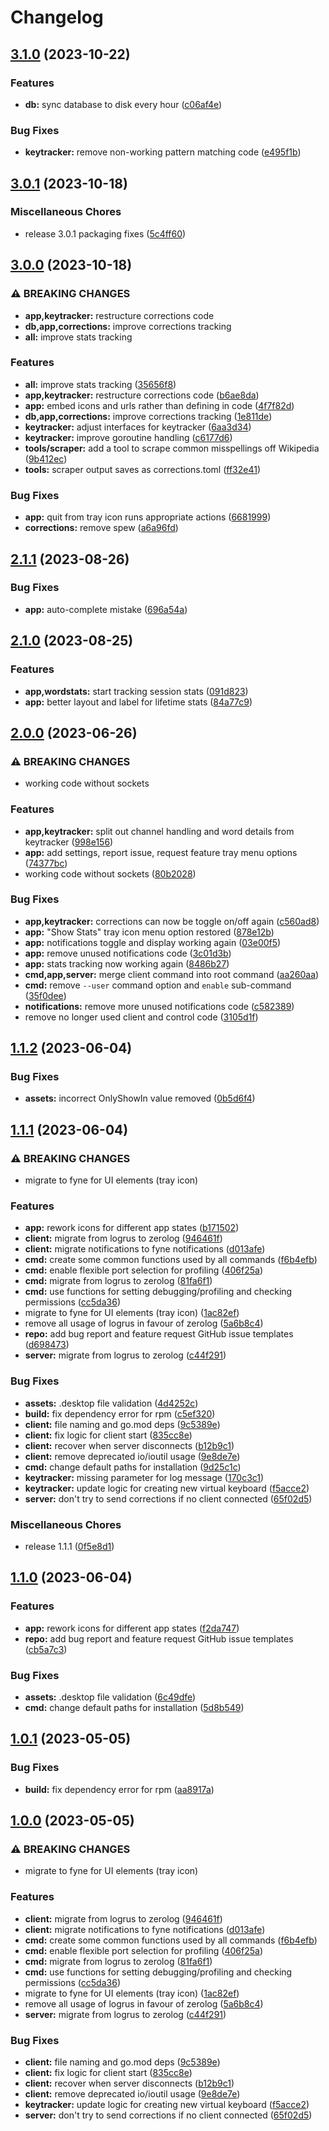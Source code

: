 # Changelog

## [3.1.0](https://github.com/joshuar/autocorrector/compare/v3.0.1...v3.1.0) (2023-10-22)


### Features

* **db:** sync database to disk every hour ([c06af4e](https://github.com/joshuar/autocorrector/commit/c06af4eb3356d33ca14cd2270a53ab9e814329e9))


### Bug Fixes

* **keytracker:** remove non-working pattern matching code ([e495f1b](https://github.com/joshuar/autocorrector/commit/e495f1b7932273f2b9f8557eee121267898d238c))

## [3.0.1](https://github.com/joshuar/autocorrector/compare/v3.0.0...v3.0.1) (2023-10-18)


### Miscellaneous Chores

* release 3.0.1 packaging fixes ([5c4ff60](https://github.com/joshuar/autocorrector/commit/5c4ff60afaaa347224940c451845f3f2aa91fc4a))

## [3.0.0](https://github.com/joshuar/autocorrector/compare/v2.1.1...v3.0.0) (2023-10-18)


### ⚠ BREAKING CHANGES

* **app,keytracker:** restructure corrections code
* **db,app,corrections:** improve corrections tracking
* **all:** improve stats tracking

### Features

* **all:** improve stats tracking ([35656f8](https://github.com/joshuar/autocorrector/commit/35656f84684e7076509baab3b0b81b4fdb4bae90))
* **app,keytracker:** restructure corrections code ([b6ae8da](https://github.com/joshuar/autocorrector/commit/b6ae8daa5b6a16de960145a489212dc11bd9aa4f))
* **app:** embed icons and urls rather than defining in code ([4f7f82d](https://github.com/joshuar/autocorrector/commit/4f7f82deaf481f14c91a53c65d7a56ca23e68edb))
* **db,app,corrections:** improve corrections tracking ([1e811de](https://github.com/joshuar/autocorrector/commit/1e811de89dcce5eb5628ccfa89c2abbd63c36f3f))
* **keytracker:** adjust interfaces for keytracker ([6aa3d34](https://github.com/joshuar/autocorrector/commit/6aa3d3416ec94eb560d43b808a26fca0dfbc49c5))
* **keytracker:** improve goroutine handling ([c6177d6](https://github.com/joshuar/autocorrector/commit/c6177d6024e6ed5a309856625a76123a478f827f))
* **tools/scraper:** add a tool to scrape common misspellings off Wikipedia ([9b412ec](https://github.com/joshuar/autocorrector/commit/9b412ecf49b009360e93012ea4ead957835b533e))
* **tools:** scraper output saves as corrections.toml ([ff32e41](https://github.com/joshuar/autocorrector/commit/ff32e41db1b4596ca9fca71ee9cac1f5b1d17817))


### Bug Fixes

* **app:** quit from tray icon runs appropriate actions ([6681999](https://github.com/joshuar/autocorrector/commit/66819995b8d737740ef7f5ab9ea0027d5f4c3df6))
* **corrections:** remove spew ([a6a96fd](https://github.com/joshuar/autocorrector/commit/a6a96fdebd529c02d4b36116afc3560278929c12))

## [2.1.1](https://github.com/joshuar/autocorrector/compare/v2.1.0...v2.1.1) (2023-08-26)


### Bug Fixes

* **app:** auto-complete mistake ([696a54a](https://github.com/joshuar/autocorrector/commit/696a54a31b788d324715f3bfc039bf96b86ce57b))

## [2.1.0](https://github.com/joshuar/autocorrector/compare/v2.0.0...v2.1.0) (2023-08-25)


### Features

* **app,wordstats:** start tracking session stats ([091d823](https://github.com/joshuar/autocorrector/commit/091d823941cd683e875f8c31aec5eee7345ccc99))
* **app:** better layout and label for lifetime stats ([84a77c9](https://github.com/joshuar/autocorrector/commit/84a77c9c97260f9e4df3065b3b852b5652814585))

## [2.0.0](https://github.com/joshuar/autocorrector/compare/v1.1.2...v2.0.0) (2023-06-26)


### ⚠ BREAKING CHANGES

* working code without sockets

### Features

* **app,keytracker:** split out channel handling and word details from keytracker ([998e156](https://github.com/joshuar/autocorrector/commit/998e156a8efbc3f4fc4134df227556a80b862293))
* **app:** add settings, report issue, request feature tray menu options ([74377bc](https://github.com/joshuar/autocorrector/commit/74377bcd34e2e6fd846784c9cae05eda41d4cb86))
* working code without sockets ([80b2028](https://github.com/joshuar/autocorrector/commit/80b2028c49b937a1e7d55157f50b992e553f9937))


### Bug Fixes

* **app,keytracker:** corrections can now be toggle on/off again ([c560ad8](https://github.com/joshuar/autocorrector/commit/c560ad8ab996d0a5e125a474f1da542becce91bc))
* **app:** "Show Stats" tray icon menu option restored ([878e12b](https://github.com/joshuar/autocorrector/commit/878e12b6505d35d6470f919369db9071d59bed44))
* **app:** notifications toggle and display working again ([03e00f5](https://github.com/joshuar/autocorrector/commit/03e00f5d2773f22bc4e9fb27aa8fbaa3a31f14c6))
* **app:** remove unused notifications code ([3c01d3b](https://github.com/joshuar/autocorrector/commit/3c01d3bd0ee410eecdde36acb85f3f981ce17dfa))
* **app:** stats tracking now working again ([8486b27](https://github.com/joshuar/autocorrector/commit/8486b27c0ae2b14dd3dce0e67cb16d49c88b01cd))
* **cmd,app,server:** merge client command into root command ([aa260aa](https://github.com/joshuar/autocorrector/commit/aa260aa1d577a0126157677931b1cef6c49166f8))
* **cmd:** remove `--user` command option and `enable` sub-command ([35f0dee](https://github.com/joshuar/autocorrector/commit/35f0dee26964a49f5a223a4832e3723dcdf94091))
* **notifications:** remove more unused notifications code ([c582389](https://github.com/joshuar/autocorrector/commit/c58238908c5524190782ed053130315ab47e61cd))
* remove no longer used client and control code ([3105d1f](https://github.com/joshuar/autocorrector/commit/3105d1f9dd85e3609e17c6fc9334e383d7c13081))

## [1.1.2](https://github.com/joshuar/autocorrector/compare/v1.1.1...v1.1.2) (2023-06-04)


### Bug Fixes

* **assets:** incorrect OnlyShowIn value removed ([0b5d6f4](https://github.com/joshuar/autocorrector/commit/0b5d6f4ac9a3e4b6dfa36d6978112c10f2bf3fe5))

## [1.1.1](https://github.com/joshuar/autocorrector/compare/v0.4.9...v1.1.1) (2023-06-04)


### ⚠ BREAKING CHANGES

* migrate to fyne for UI elements (tray icon)

### Features

* **app:** rework icons for different app states ([b171502](https://github.com/joshuar/autocorrector/commit/b171502f866d9012d7f7e94c15431abdc4dc919a))
* **client:** migrate from logrus to zerolog ([946461f](https://github.com/joshuar/autocorrector/commit/946461f1968fc17e95e4af1e8ab863fc2c0734ed))
* **client:** migrate notifications to fyne notifications ([d013afe](https://github.com/joshuar/autocorrector/commit/d013afee796f542628c6ebce5d6ac06f5ccaeb2b))
* **cmd:** create some common functions used by all commands ([f6b4efb](https://github.com/joshuar/autocorrector/commit/f6b4efbadb2b5412fd4670b63019e8e564eef950))
* **cmd:** enable flexible port selection for profiling ([406f25a](https://github.com/joshuar/autocorrector/commit/406f25ab7e0ea835bbac671e6c1e505c1e1a5cdc))
* **cmd:** migrate from logrus to zerolog ([81fa6f1](https://github.com/joshuar/autocorrector/commit/81fa6f17cdfa9bd865072e4c0a0593018bda26d4))
* **cmd:** use functions for setting debugging/profiling and checking permissions ([cc5da36](https://github.com/joshuar/autocorrector/commit/cc5da366458bfb57414f66d3e42682ade894a111))
* migrate to fyne for UI elements (tray icon) ([1ac82ef](https://github.com/joshuar/autocorrector/commit/1ac82ef34a65b94d11197016249fab6636389631))
* remove all usage of logrus in favour of zerolog ([5a6b8c4](https://github.com/joshuar/autocorrector/commit/5a6b8c4e191fcf05a32afa118739725ea9272f1a))
* **repo:** add bug report and feature request GitHub issue templates ([d698473](https://github.com/joshuar/autocorrector/commit/d698473ccff2083f0de7ed197726d0a213a9719d))
* **server:** migrate from logrus to zerolog ([c44f291](https://github.com/joshuar/autocorrector/commit/c44f2910115b522a86879d52b3231441beaa453d))


### Bug Fixes

* **assets:** .desktop file validation ([4d4252c](https://github.com/joshuar/autocorrector/commit/4d4252c27eccfefece2aae70f1fbebf102368405))
* **build:** fix dependency error for rpm ([c5ef320](https://github.com/joshuar/autocorrector/commit/c5ef320b46f2b9036024df65b2952fa4d184e7e7))
* **client:** file naming and go.mod deps ([9c5389e](https://github.com/joshuar/autocorrector/commit/9c5389ec657172fb06ae27ee8258394251b93f41))
* **client:** fix logic for client start ([835cc8e](https://github.com/joshuar/autocorrector/commit/835cc8e41eedf351d8b0bbd3ee8839bbb97b1501))
* **client:** recover when server disconnects ([b12b9c1](https://github.com/joshuar/autocorrector/commit/b12b9c1b1ea5f2732eed3f1b7fa460082f2763f1))
* **client:** remove deprecated io/ioutil usage ([9e8de7e](https://github.com/joshuar/autocorrector/commit/9e8de7e805845237257db64a71eb7f3504856f8b))
* **cmd:** change default paths for installation ([9d25c1c](https://github.com/joshuar/autocorrector/commit/9d25c1c66cd3489486c9d7a23817b12a40611341))
* **keytracker:** missing parameter for log message ([170c3c1](https://github.com/joshuar/autocorrector/commit/170c3c1ed6b1fa080f1014d6981c9345b5c8e4b5))
* **keytracker:** update logic for creating new virtual keyboard ([f5acce2](https://github.com/joshuar/autocorrector/commit/f5acce28d2929a82d4668e920585b38d7269d668))
* **server:** don't try to send corrections if no client connected ([65f02d5](https://github.com/joshuar/autocorrector/commit/65f02d55a50ea7abf1c390d74845983ba5d7da4f))


### Miscellaneous Chores

* release 1.1.1 ([0f5e8d1](https://github.com/joshuar/autocorrector/commit/0f5e8d11c609c2b373e7cf0a2058003e7727e2dc))

## [1.1.0](https://github.com/joshuar/autocorrector/compare/v1.0.1...v1.1.0) (2023-06-04)


### Features

* **app:** rework icons for different app states ([f2da747](https://github.com/joshuar/autocorrector/commit/f2da747c3b7716213bed863a38291039db71a2cb))
* **repo:** add bug report and feature request GitHub issue templates ([cb5a7c3](https://github.com/joshuar/autocorrector/commit/cb5a7c316631d1d9a0c719e4b2e11684a8509eda))


### Bug Fixes

* **assets:** .desktop file validation ([6c49dfe](https://github.com/joshuar/autocorrector/commit/6c49dfe3a7fcab80e0af76ff8d1e92202b352102))
* **cmd:** change default paths for installation ([5d8b549](https://github.com/joshuar/autocorrector/commit/5d8b549635ef79a4bf6c07a0523e264076518b22))

## [1.0.1](https://github.com/joshuar/autocorrector/compare/v1.0.0...v1.0.1) (2023-05-05)


### Bug Fixes

* **build:** fix dependency error for rpm ([aa8917a](https://github.com/joshuar/autocorrector/commit/aa8917a581127b58415c6511d9fa0e537ce4e3d2))

## [1.0.0](https://github.com/joshuar/autocorrector/compare/v0.4.9...v1.0.0) (2023-05-05)


### ⚠ BREAKING CHANGES

* migrate to fyne for UI elements (tray icon)

### Features

* **client:** migrate from logrus to zerolog ([946461f](https://github.com/joshuar/autocorrector/commit/946461f1968fc17e95e4af1e8ab863fc2c0734ed))
* **client:** migrate notifications to fyne notifications ([d013afe](https://github.com/joshuar/autocorrector/commit/d013afee796f542628c6ebce5d6ac06f5ccaeb2b))
* **cmd:** create some common functions used by all commands ([f6b4efb](https://github.com/joshuar/autocorrector/commit/f6b4efbadb2b5412fd4670b63019e8e564eef950))
* **cmd:** enable flexible port selection for profiling ([406f25a](https://github.com/joshuar/autocorrector/commit/406f25ab7e0ea835bbac671e6c1e505c1e1a5cdc))
* **cmd:** migrate from logrus to zerolog ([81fa6f1](https://github.com/joshuar/autocorrector/commit/81fa6f17cdfa9bd865072e4c0a0593018bda26d4))
* **cmd:** use functions for setting debugging/profiling and checking permissions ([cc5da36](https://github.com/joshuar/autocorrector/commit/cc5da366458bfb57414f66d3e42682ade894a111))
* migrate to fyne for UI elements (tray icon) ([1ac82ef](https://github.com/joshuar/autocorrector/commit/1ac82ef34a65b94d11197016249fab6636389631))
* remove all usage of logrus in favour of zerolog ([5a6b8c4](https://github.com/joshuar/autocorrector/commit/5a6b8c4e191fcf05a32afa118739725ea9272f1a))
* **server:** migrate from logrus to zerolog ([c44f291](https://github.com/joshuar/autocorrector/commit/c44f2910115b522a86879d52b3231441beaa453d))


### Bug Fixes

* **client:** file naming and go.mod deps ([9c5389e](https://github.com/joshuar/autocorrector/commit/9c5389ec657172fb06ae27ee8258394251b93f41))
* **client:** fix logic for client start ([835cc8e](https://github.com/joshuar/autocorrector/commit/835cc8e41eedf351d8b0bbd3ee8839bbb97b1501))
* **client:** recover when server disconnects ([b12b9c1](https://github.com/joshuar/autocorrector/commit/b12b9c1b1ea5f2732eed3f1b7fa460082f2763f1))
* **client:** remove deprecated io/ioutil usage ([9e8de7e](https://github.com/joshuar/autocorrector/commit/9e8de7e805845237257db64a71eb7f3504856f8b))
* **keytracker:** update logic for creating new virtual keyboard ([f5acce2](https://github.com/joshuar/autocorrector/commit/f5acce28d2929a82d4668e920585b38d7269d668))
* **server:** don't try to send corrections if no client connected ([65f02d5](https://github.com/joshuar/autocorrector/commit/65f02d55a50ea7abf1c390d74845983ba5d7da4f))
